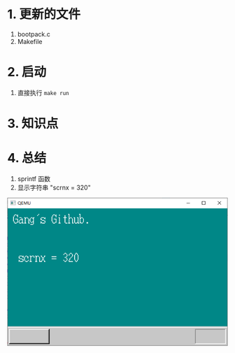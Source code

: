 # 1. 更新的文件
1. bootpack.c
2. Makefile

# 2. 启动
1. 直接执行 `make run`

# 3. 知识点

# 4. 总结
1. sprintf 函数
2. 显示字符串 "scrnx = 320"

![启动](./doc_images/harib02g-01.png)